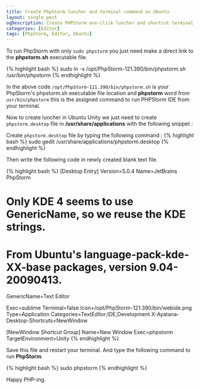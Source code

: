 ```yaml
---
title: Create PhpStorm luncher and terminal command on Ubuntu
layout: single_post
ogDescription: Create PHPStorm one-click luncher and shortcut terminal command to run PhpStorm PHP IDE more quickly. Easy steps. Learn how to create luncher and enjoy PHP coding with Jetbrains PhpStorm.
categories: [Editor]
tags: [PhpStorm, Editor, Ubuntu]
---
```

To run PhpStorm with only `sudo phpstorm` you just need make a direct link to the **phpstorm.sh** executable file.

{% highlight bash %}
sudo ln -s /opt/PhpStorm-121.390/bin/phpstorm.sh /usr/bin/phpstorm
{% endhighlight %}

In the above code `/opt/PhpStorm-121.390/bin/phpstorm.sh` is your PhpStorm's phpstorm.sh executable file location and **phpstorm** word from `usr/bin/phpstorm` this is the assigned command to run PHPStorm IDE from your terminal.

Now to create luncher in Ubuntu Unity we just need to create `phpstorm.desktop` file in **/usr/share/applications** with the following snippet &#58;

Create `phpstorm.desktop` file by typing the following command &#58;
{% highlight bash %}
sudo gedit /usr/share/applications/phpstorm.desktop
{% endhighlight %}

Then write the following code in newly created blank text file.

{% highlight bash %}
[Desktop Entry]
Version=5.0.4
Name=JetBrains PhpStorm
# Only KDE 4 seems to use GenericName, so we reuse the KDE strings.
# From Ubuntu's language-pack-kde-XX-base packages, version 9.04-20090413.
GenericName=Text Editor

Exec=sublime
Terminal=false
Icon=/opt/PhpStorm-121.390/bin/webide.png
Type=Application
Categories=TextEditor;IDE;Development
X-Ayatana-Desktop-Shortcuts=NewWindow

[NewWindow Shortcut Group]
Name=New Window
Exec=phpstorm
TargetEnvironment=Unity
{% endhighlight %}

Save this file and restart your terminal. And type the following command to run **PhpStorm**.

{% highlight bash %}
sudo phpstorm
{% endhighlight %}

Happy PHP-ing.
